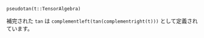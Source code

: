 ```
pseudotan(t::TensorAlgebra)
```

補完された `tan` は `complementleft(tan(complementright(t)))` として定義されています。
